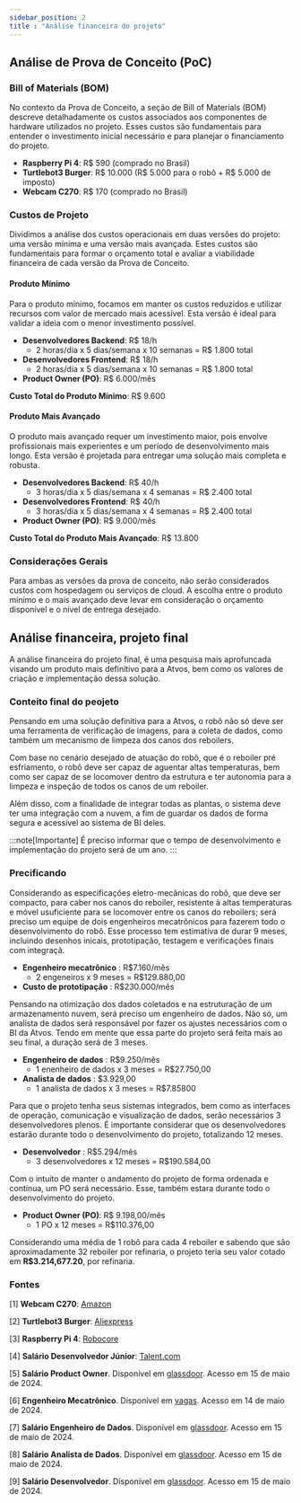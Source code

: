 ```yaml
---
sidebar_position: 2
title : "Análise financeira do projeto"
---
```


## Análise de Prova de Conceito (PoC)

### Bill of Materials (BOM)

No contexto da Prova de Conceito, a seção de Bill of Materials (BOM) descreve detalhadamente os custos associados aos componentes de hardware utilizados no projeto. Esses custos são fundamentais para entender o investimento inicial necessário e para planejar o financiamento do projeto.

- **Raspberry Pi 4**: R$ 590 (comprado no Brasil)
- **Turtlebot3 Burger**: R$ 10.000 (R$ 5.000 para o robô + R$ 5.000 de imposto)
- **Webcam C270**: R$ 170 (comprado no Brasil)

### Custos de Projeto

Dividimos a análise dos custos operacionais em duas versões do projeto: uma versão mínima e uma versão mais avançada. Estes custos são fundamentais para formar o orçamento total e avaliar a viabilidade financeira de cada versão da Prova de Conceito.

#### Produto Mínimo

Para o produto mínimo, focamos em manter os custos reduzidos e utilizar recursos com valor de mercado mais acessível. Esta versão é ideal para validar a ideia com o menor investimento possível.

- **Desenvolvedores Backend**: R$ 18/h
  - 2 horas/dia x 5 dias/semana x 10 semanas = R$ 1.800 total
- **Desenvolvedores Frontend**: R$ 18/h
  - 2 horas/dia x 5 dias/semana x 10 semanas = R$ 1.800 total
- **Product Owner (PO)**: R$ 6.000/mês

**Custo Total do Produto Mínimo**: R$ 9.600

#### Produto Mais Avançado

O produto mais avançado requer um investimento maior, pois envolve profissionais mais experientes e um período de desenvolvimento mais longo. Esta versão é projetada para entregar uma solução mais completa e robusta.

- **Desenvolvedores Backend**: R$ 40/h
  - 3 horas/dia x 5 dias/semana x 4 semanas = R$ 2.400 total
- **Desenvolvedores Frontend**: R$ 40/h
  - 3 horas/dia x 5 dias/semana x 4 semanas = R$ 2.400 total
- **Product Owner (PO)**: R$ 9.000/mês

**Custo Total do Produto Mais Avançado**: R$ 13.800

### Considerações Gerais

Para ambas as versões da prova de conceito, não serão considerados custos com hospedagem ou serviços de cloud. A escolha entre o produto mínimo e o mais avançado deve levar em consideração o orçamento disponível e o nível de entrega desejado.

## Análise financeira, projeto final

A análise financeira do projeto final, é uma pesquisa mais aprofuncada visando um produto mais definitivo para a Atvos, bem como os valores de criação e implementação dessa solução.

### Conteito final do peojeto

Pensando em uma solução definitiva para a Atvos, o robô não só deve ser uma ferramenta de verificação de imagens, para a coleta de dados, como também um mecanismo de limpeza dos canos dos reboilers.

Com base no cenário desejado de atuação do robô, que é o reboiler pré esfriamento, o robô deve ser capaz de aguentar altas temperaturas, bem como ser capaz de se locomover dentro da estrutura e ter autonomia para a limpeza e inspeção de todos os canos de um reboiler. 

Além disso, com a finalidade de integrar todas as plantas, o sistema deve ter uma integração com a nuvem, a fim de guardar os dados de forma segura e acessível ao sistema de BI deles.


:::note[Importante]
É preciso informar que o tempo de desenvolvimento e implementação do projeto será de um ano.
:::

### Precificando 

Considerando as especificações eletro-mecânicas do robô, que deve ser compacto, para caber nos canos do reboiler, resistente à altas temperaturas e móvel usuficiente para se locomover entre os canos do reboilers; será preciso um equipe de dois engenheiros mecatrônicos para fazerem todo o desenvolvimento do robô. Esse processo tem estimativa de durar 9 meses, incluindo desenhos inicais, prototipação, testagem e verificações finais com integraçã.

- **Engenheiro mecatrônico** : R$7.160/mês 
  - 2 engeneiros x 9 meses = R$129.880,00
- **Custo de prototipação** : R$230.000/mês

Pensando na otimização dos dados coletados e na estruturação de um armazenamento nuvem, será preciso um engenheiro de dados. Não só, um analista de dados será responsável por fazer os ajustes necessários com o BI da Atvos. Tendo em mente que essa parte do projeto será feita mais ao seu final, a duração será de 3 meses.

- **Engenheiro de dados** : R$9.250/mês
  - 1 enenheiro de dados x 3 meses = R$27.750,00
- **Analista de dados** : $3.929,00
  - 1 analista de dados x 3 meses = R$7.85800

Para que o projeto tenha seus sistemas integrados, bem como as interfaces de operação, comunicação e visualização de dados, serão necessários 3 desenvolvedores plenos. É importante considerar que os desenvolvedores estarão durante todo o desenvolvimento do projeto, totalizando 12 meses. 

- **Desenvolvedor** : R$5.294/mês
  - 3 desenvolvedores x 12 meses = R$190.584,00

Com o intuito de manter o andamento do projeto de forma ordenada e contínua, um PO será necessário. Esse, também estara durante todo o desenvolvimento do projeto.

- **Product Owner (PO)**: R$ 9.198,00/mês
  - 1 PO x 12 meses = R$110.376,00

Considerando uma média de 1 robô para cada 4 reboiler e sabendo que são aproximadamente 32 reboiler por refinaria, o projeto teria seu valor cotado em **R$3.214,677.20**, por refinaria.



### Fontes

[1] **Webcam C270**: [Amazon](https://www.amazon.com.br/Chamadas-Grava%C3%A7%C3%B5es-Widescreen-Logitech-Equipamentos/dp/B003PAOAWG/ref=asc_df_B003PAOAWG/?tag=googleshopp00-20&linkCode=df0&hvadid=379712974695&hvpos=&hvnetw=g&hvrand=10570527231774725958&hvpone=&hvptwo=&hvqmt=&hvdev=c&hvdvcmdl=&hvlocint=&hvlocphy=1001773&hvtargid=pla-521463501059&psc=1&mcid=5791f36b8833353392495198dc82fc2a)

[2] **Turtlebot3 Burger**: [Aliexpress](https://pt.aliexpress.com/item/1005004405764315.html?src=google)

[3] **Raspberry Pi 4**: [Robocore](https://www.robocore.net/placa-raspberry-pi/raspberry-pi-4-4gb?gad_source=1&gclid=Cj0KCQjw6auyBhDzARIsALIo6v-AFlENSy9z7KWwSZ_ZM2WIk3mL0nxqUJWdMTAzWaftDLnGBUoZboEaAl0EEALw_wcB)

[4] **Salário Desenvolvedor Júnior**: [Talent.com](https://br.talent.com/salary?job=desenvolvedor+j%C3%BAnior)

[5] **Salário Product Owner**. Disponível em [glassdoor](https://www.glassdoor.com.br/Sal%C3%A1rios/product-owner-po-sal%C3%A1rio-SRCH_KO0,16.htm). Acesso em 15 de maio de 2024.

[6] **Engenheiro Mecatrônico**. Disponível em [vagas](https://www.vagas.com.br/cargo/engenheiro-mecatronico). Acesso em 14 de maio de 2024.

[7] **Salário Engenheiro de Dados**. Disponível em [glassdoor](https://www.glassdoor.com.br/Sal%C3%A1rios/engenheiro-de-dados-sal%C3%A1rio-SRCH_KO0,19.htm). Acesso em 15 de maio de 2024.

[8] **Salário Analista de Dados**. Disponível em [glassdoor](https://www.glassdoor.com.br/Sal%C3%A1rios/analista-de-dados-junior-sal%C3%A1rio-SRCH_KO0,24.htm). Acesso em 15 de maio de 2024.

[9] **Salário Desenvolvedor**. Disponível em [glassdoor](https://www.glassdoor.com.br/Sal%C3%A1rios/desenvolvedor-sal%C3%A1rio-SRCH_KO0,13.htm). Acesso em 15 de maio de 2024.